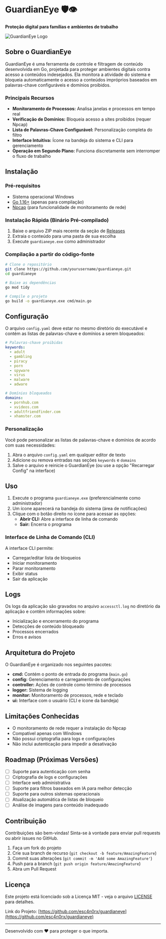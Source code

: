  
# GuardianEye 🛡️👁️

**Proteção digital para famílias e ambientes de trabalho**

![GuardianEye Logo](https://via.placeholder.com/200x200.png?text=GuardianEye)

## Sobre o GuardianEye

GuardianEye é uma ferramenta de controle e filtragem de conteúdo desenvolvida em Go, projetada para proteger ambientes digitais contra acesso a conteúdos indesejados. Ela monitora a atividade do sistema e bloqueia automaticamente o acesso a conteúdos impróprios baseados em palavras-chave configuráveis e domínios proibidos.

### Principais Recursos

- **Monitoramento de Processos:** Analisa janelas e processos em tempo real
- **Verificação de Domínios:** Bloqueia acesso a sites proibidos (requer Npcap)
- **Lista de Palavras-Chave Configurável:** Personalização completa do filtro
- **Interface Intuitiva:** Ícone na bandeja do sistema e CLI para gerenciamento
- **Operação em Segundo Plano:** Funciona discretamente sem interromper o fluxo de trabalho

## Instalação

### Pré-requisitos

- Sistema operacional Windows
- [Go 1.16+](https://golang.org/dl/) (apenas para compilação)
- [Npcap](https://npcap.com) (para funcionalidade de monitoramento de rede)

### Instalação Rápida (Binário Pré-compilado)

1. Baixe o arquivo ZIP mais recente da seção de [Releases](https://github.com/yourusername/guardianeye/releases)
2. Extraia o conteúdo para uma pasta de sua escolha
3. Execute `guardianeye.exe` como administrador

### Compilação a partir do código-fonte

```bash
# Clone o repositório
git clone https://github.com/yourusername/guardianeye.git
cd guardianeye

# Baixe as dependências
go mod tidy

# Compile o projeto
go build -o guardianeye.exe cmd/main.go
```

## Configuração

O arquivo `config.yaml` deve estar no mesmo diretório do executável e contém as listas de palavras-chave e domínios a serem bloqueados:

```yaml
# Palavras-chave proibidas
keywords:
  - adult
  - gambling
  - piracy
  - porn
  - spyware
  - virus
  - malware
  - adware

# Domínios bloqueados
domains:
  - pornhub.com
  - xvideos.com
  - adultfriendfinder.com
  - xhamster.com
```

### Personalização

Você pode personalizar as listas de palavras-chave e domínios de acordo com suas necessidades:

1. Abra o arquivo `config.yaml` em qualquer editor de texto
2. Adicione ou remova entradas nas seções `keywords` e `domains`
3. Salve o arquivo e reinicie o GuardianEye (ou use a opção "Recarregar Config" na interface)

## Uso

1. Execute o programa `guardianeye.exe` (preferencialmente como administrador)
2. Um ícone aparecerá na bandeja do sistema (área de notificações)
3. Clique com o botão direito no ícone para acessar as opções:
   - **Abrir CLI:** Abre a interface de linha de comando
   - **Sair:** Encerra o programa

### Interface de Linha de Comando (CLI)

A interface CLI permite:

- Carregar/editar lista de bloqueios
- Iniciar monitoramento
- Parar monitoramento 
- Exibir status
- Sair da aplicação

## Logs

Os logs da aplicação são gravados no arquivo `accessctl.log` no diretório da aplicação e contêm informações sobre:

- Inicialização e encerramento do programa
- Detecções de conteúdo bloqueado
- Processos encerrados
- Erros e avisos

## Arquitetura do Projeto

O GuardianEye é organizado nos seguintes pacotes:

- **cmd:** Contém o ponto de entrada do programa (`main.go`)
- **config:** Gerenciamento e carregamento de configurações
- **controller:** Ações de controle como término de processos
- **logger:** Sistema de logging
- **monitor:** Monitoramento de processos, rede e teclado
- **ui:** Interface com o usuário (CLI e ícone da bandeja)

## Limitações Conhecidas

- O monitoramento de rede requer a instalação do Npcap
- Compatível apenas com Windows
- Não possui criptografia para logs e configurações
- Não inclui autenticação para impedir a desativação

## Roadmap (Próximas Versões)

- [ ] Suporte para autenticação com senha
- [ ] Criptografia de logs e configurações
- [ ] Interface web administrativa
- [ ] Suporte para filtros baseados em IA para melhor detecção
- [ ] Suporte para outros sistemas operacionais
- [ ] Atualização automática de listas de bloqueio
- [ ] Análise de imagens para conteúdo inadequado

## Contribuição

Contribuições são bem-vindas! Sinta-se à vontade para enviar pull requests ou abrir issues no GitHub.

1. Faça um fork do projeto
2. Crie sua branch de recurso (`git checkout -b feature/AmazingFeature`)
3. Commit suas alterações (`git commit -m 'Add some AmazingFeature'`)
4. Push para a branch (`git push origin feature/AmazingFeature`)
5. Abra um Pull Request

## Licença

Este projeto está licenciado sob a Licença MIT - veja o arquivo [LICENSE](LICENSE) para detalhes.

Link do Projeto: [https://github.com/esc4n0rx/guardianeye](https://github.com/esc4n0rx/guardianeye)

---

Desenvolvido com ❤️ para proteger o que importa.